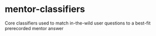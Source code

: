 # mentor-classifiers
Core classifiers used to match in-the-wild user questions to a best-fit prerecorded mentor answer

